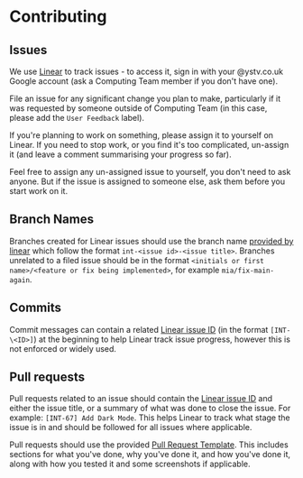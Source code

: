 # Contributing

## Issues

We use [Linear](https://linear.app/ystv) to track issues - to access it, sign in with your @ystv.co.uk Google account (ask a Computing Team member if you don't have one).

File an issue for any significant change you plan to make, particularly if it was requested by someone outside of Computing Team (in this case, please add the `User Feedback` label).

If you're planning to work on something, please assign it to yourself on Linear. If you need to stop work, or you find it's too complicated, un-assign it (and leave a comment summarising your progress so far).

Feel free to assign any un-assigned issue to yourself, you don't need to ask anyone. But if the issue is assigned to someone else, ask them before you start work on it.

## Branch Names

Branches created for Linear issues should use the branch name [provided by linear](https://linear.app/docs/github#link-using-pull-requests) which follow the format `int-<issue id>-<issue title>`. Branches unrelated to a filed issue should be in the format `<initials or first name>/<feature or fix being implemented>`, for example `mia/fix-main-again`.

## Commits

Commit messages can contain a related [Linear issue ID](https://linear.app/docs/github#link-using-commits) (in the format `[INT-\<ID>]`) at the beginning to help Linear track issue progress, however this is not enforced or widely used.

## Pull requests

Pull requests related to an issue should contain the [Linear issue ID](https://linear.app/docs/github#link-using-pull-requests) and either the issue title, or a summary of what was done to close the issue. For example: `[INT-67] Add Dark Mode`. This helps Linear to track what stage the issue is in and should be followed for all issues where applicable.

Pull requests should use the provided [Pull Request Template](/.github/pull_request_template.md). This includes sections for what you've done, why you've done it, and how you've done it, along with how you tested it and some screenshots if applicable.
